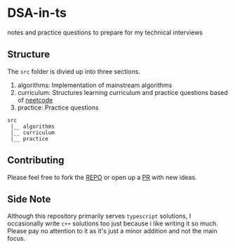 # DSA-in-ts

notes and practice questions to prepare for my technical interviews

## Structure

The `src` folder is divied up into three sections.

1. algorithms: Implementation of mainstream algorithms
2. curriculum: Structures learning curriculum and practice questions based of [neetcode](https://neetcode.io)
3. practice: Practice questions

```
src
 |__ algorithms
 |__ curriculum
 |__ practice
```

## Contributing

Please feel free to fork the [REPO](https://github.com/arinze19/DSA-in-ts.git) or open up a [PR](https://github.com/arinze19/DSA-in-ts/pulls) with new ideas.


## Side Note

Although this repository primarily serves `typescript` solutions, I occasionally write `c++` solutions too just because i like writing it so much. 
Please pay no attention to it as it's just a minor addition and not the main focus.
